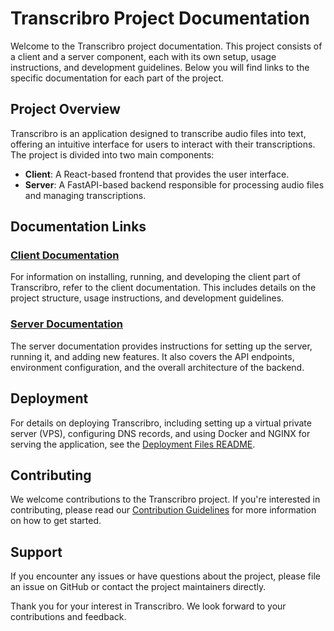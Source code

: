 # Transcribro Project Documentation

Welcome to the Transcribro project documentation. This project consists of a client and a server component, each with its own setup, usage instructions, and development guidelines. Below you will find links to the specific documentation for each part of the project.

## Project Overview

Transcribro is an application designed to transcribe audio files into text, offering an intuitive interface for users to interact with their transcriptions. The project is divided into two main components:

- **Client**: A React-based frontend that provides the user interface.
- **Server**: A FastAPI-based backend responsible for processing audio files and managing transcriptions.

## Documentation Links

### [Client Documentation](./transcript-client/README.md)

For information on installing, running, and developing the client part of Transcribro, refer to the client documentation. This includes details on the project structure, usage instructions, and development guidelines.

### [Server Documentation](./server/README.md)

The server documentation provides instructions for setting up the server, running it, and adding new features. It also covers the API endpoints, environment configuration, and the overall architecture of the backend.

## Deployment

For details on deploying Transcribro, including setting up a virtual private server (VPS), configuring DNS records, and using Docker and NGINX for serving the application, see the [Deployment Files README](./deployment-files/README.md).

## Contributing

We welcome contributions to the Transcribro project. If you're interested in contributing, please read our [Contribution Guidelines](./CONTRIBUTING.md) for more information on how to get started.

## Support

If you encounter any issues or have questions about the project, please file an issue on GitHub or contact the project maintainers directly.

Thank you for your interest in Transcribro. We look forward to your contributions and feedback.

